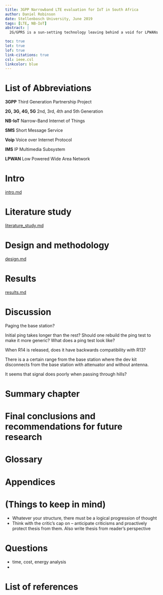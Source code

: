 ```yaml
---
title: 3GPP Narrowband LTE evaluation for IoT in South Africa
author: Daniel Robinson
date: Stellenbosch University, June 2019
tags: [LTE, NB-IoT]
abstract: |
  2G/GPRS is a sun-setting technology leaving behind a void for LPWANs such as LoRaWAN and SigFox to fill. The viability of NB-IoT being such a technology for South Africa is investigated. Multiple endpoint manufacturers and base station vendors are tested to compare capabilities with respect to cost, time, power consumption and signal strength. The results proved promising.

toc: true
lot: true
lof: true
link-citations: true
csl: ieee.csl
linkcolor: blue
---
```


# List of Abbreviations

**3GPP** Third Generation Partnership Project

**2G, 3G, 4G, 5G** 2nd, 3rd, 4th and 5th Generation

**NB-IoT** Narrow-Band Internet of Things

**SMS** Short Message Service

**Voip** Voice over Internet Protocol

**IMS** IP Multimedia Subsystem

**LPWAN** Low Powered Wide Area Network

# Intro

[intro.md](intro.md)

# Literature study

[literature_study.md](literature_study.md)

# Design and methodology

[design.md](design.md)

# Results

[results.md](results.md)

# Discussion

Paging the base station?

Initial ping takes longer than the rest? Should one rebuild the ping test to make it more generic? What does a ping test look like?

When R14 is released, does it have backwards compatibility with R13?

There is a a certain range from the base station where the dev kit disconnects from the base station with attenuator and without antenna.

It seems that signal does poorly when passing through hills?



# Summary chapter

# Final conclusions and recommendations for future research

# Glossary

# Appendices

# (Things to keep in mind)

* Whatever your structure, there must be a logical progression of
  thought
* Think with the critic’s cap on – anticipate criticisms and proactively
  protect thesis from them. Also write thesis from reader’s
  perspective

# Questions

* time, cost, energy analysis
* 

# List of references